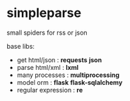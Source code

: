 simpleparse
===================

small spiders for rss or json

base libs:

- get html/json : **requests** **json**
- parse html/xml : **lxml**
- many processes : **multiprocessing**
- model orm : **flask** **flask-sqlalchemy**
- regular expression : **re**
